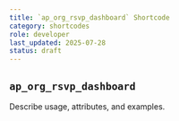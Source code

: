 ```yaml
---
title: `ap_org_rsvp_dashboard` Shortcode
category: shortcodes
role: developer
last_updated: 2025-07-28
status: draft
---
```


## `ap_org_rsvp_dashboard`

Describe usage, attributes, and examples.
